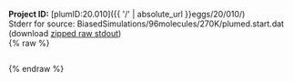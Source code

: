 **Project ID:** [plumID:20.010]({{ '/' | absolute_url }}eggs/20/010/)  
Stderr for source:  BiasedSimulations/96molecules/270K/plumed.start.dat   
(download [zipped raw stdout](plumed.start.dat.plumed_master.stdout.txt.zip))  
{% raw %}
<pre>
</pre>
{% endraw %}
